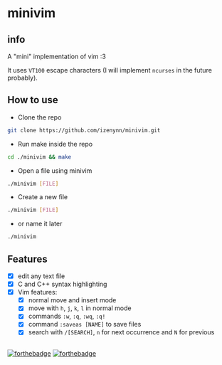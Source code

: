 # minivim

## info

A "mini" implementation of vim :3

It uses `VT100` escape characters (I will implement `ncurses` in the future probably).

## How to  use

- Clone the repo

```sh
git clone https://github.com/izenynn/minivim.git
```

- Run make inside the repo

```sh
cd ./minivim && make
```

- Open a file using minivim

```sh
./minivim [FILE]
```

- Create a new file

```sh
./minivim [FILE]
```

- or name it later

```sh
./minivim
```

## Features

- [x] edit any text file
- [x] C and C++ syntax highlighting
- [x] Vim features:
	- [x] normal move and insert mode
	- [x] move with `h`, `j`, `k`, `l` in normal mode
	- [x] commands `:w`, `:q`, `:wq`, `:q!`
	- [x] command `:saveas [NAME]` to save files
	- [x] search with `/[SEARCH]`, `n` for next occurrence and `N` for previous

##
[![forthebadge](https://forthebadge.com/images/badges/made-with-c.svg)](https://forthebadge.com)
[![forthebadge](https://forthebadge.com/images/badges/you-didnt-ask-for-this.svg)](https://forthebadge.com)
